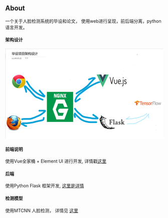 ## About 

一个关于人脸检测系统的毕设和论文， 使用web进行呈现，前后端分离，python 语言开发。

#### 架构设计

![architecture](./paper/img/architecture.png)



#### 前端说明

使用Vue全家桶 + Element UI  进行开发, 详情戳[这里](./code/front-web/README.md)

#### 后端

使用Python Flask 框架开发, [这里是详情](./code/backend/Aboout.md)

#### 检测模型

使用MTCNN 人脸检测， 详情见 [这里](./code/mtcnn/Readme.md)

